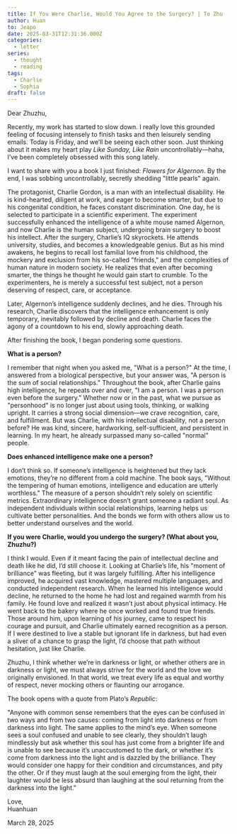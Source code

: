 ```yaml
---
title: If You Were Charlie, Would You Agree to the Surgery? | To Zhu
author: Huan
to: Jeapo
date: 2025-03-31T12:31:36.000Z
categories:
  - letter
series:
  - thought
  - reading
tags:
  - Charlie
  - Sophia
draft: false
---
```


Dear Zhuzhu,

Recently, my work has started to slow down. I really love this grounded feeling of focusing intensely to finish tasks and then leisurely sending emails. Today is Friday, and we’ll be seeing each other soon. Just thinking about it makes my heart play *Like Sunday, Like Rain* uncontrollably—haha, I’ve been completely obsessed with this song lately.

I want to share with you a book I just finished: *Flowers for Algernon*. By the end, I was sobbing uncontrollably, secretly shedding "little pearls" again.

The protagonist, Charlie Gordon, is a man with an intellectual disability. He is kind-hearted, diligent at work, and eager to become smarter, but due to his congenital condition, he faces constant discrimination. One day, he is selected to participate in a scientific experiment. The experiment successfully enhanced the intelligence of a white mouse named Algernon, and now Charlie is the human subject, undergoing brain surgery to boost his intellect. After the surgery, Charlie’s IQ skyrockets. He attends university, studies, and becomes a knowledgeable genius. But as his mind awakens, he begins to recall lost familial love from his childhood, the mockery and exclusion from his so-called "friends," and the complexities of human nature in modern society. He realizes that even after becoming smarter, the things he thought he would gain start to crumble. To the experimenters, he is merely a successful test subject, not a person deserving of respect, care, or acceptance.

Later, Algernon’s intelligence suddenly declines, and he dies. Through his research, Charlie discovers that the intelligence enhancement is only temporary, inevitably followed by decline and death. Charlie faces the agony of a countdown to his end, slowly approaching death.

After finishing the book, I began pondering some questions.

**What is a person?**

I remember that night when you asked me, "What is a person?" At the time, I answered from a biological perspective, but your answer was, "A person is the sum of social relationships." Throughout the book, after Charlie gains high intelligence, he repeats over and over, "I am a person. I was a person even before the surgery." Whether now or in the past, what we pursue as "personhood" is no longer just about using tools, thinking, or walking upright. It carries a strong social dimension—we crave recognition, care, and fulfillment. But was Charlie, with his intellectual disability, not a person before? He was kind, sincere, hardworking, self-sufficient, and persistent in learning. In my heart, he already surpassed many so-called "normal" people.

**Does enhanced intelligence make one a person?**

I don’t think so. If someone’s intelligence is heightened but they lack emotions, they’re no different from a cold machine. The book says, "Without the tempering of human emotions, intelligence and education are utterly worthless." The measure of a person shouldn’t rely solely on scientific metrics. Extraordinary intelligence doesn’t grant someone a radiant soul. As independent individuals within social relationships, learning helps us cultivate better personalities. And the bonds we form with others allow us to better understand ourselves and the world.

**If you were Charlie, would you undergo the surgery? (What about you, Zhuzhu?)**

I think I would. Even if it meant facing the pain of intellectual decline and death like he did, I’d still choose it. Looking at Charlie’s life, his "moment of brilliance" was fleeting, but it was largely fulfilling. After his intelligence improved, he acquired vast knowledge, mastered multiple languages, and conducted independent research. When he learned his intelligence would decline, he returned to the home he had lost and regained warmth from his family. He found love and realized it wasn’t just about physical intimacy. He went back to the bakery where he once worked and found true friends. Those around him, upon learning of his journey, came to respect his courage and pursuit, and Charlie ultimately earned recognition as a person. If I were destined to live a stable but ignorant life in darkness, but had even a sliver of a chance to grasp the light, I’d choose that path without hesitation, just like Charlie.

Zhuzhu, I think whether we’re in darkness or light, or whether others are in darkness or light, we must always strive for the world and the love we originally envisioned. In that world, we treat every life as equal and worthy of respect, never mocking others or flaunting our arrogance.

The book opens with a quote from Plato’s *Republic*:

"Anyone with common sense remembers that the eyes can be confused in two ways and from two causes: coming from light into darkness or from darkness into light. The same applies to the mind’s eye. When someone sees a soul confused and unable to see clearly, they shouldn’t laugh mindlessly but ask whether this soul has just come from a brighter life and is unable to see because it’s unaccustomed to the dark, or whether it’s come from darkness into the light and is dazzled by the brilliance. They would consider one happy for their condition and circumstances, and pity the other. Or if they must laugh at the soul emerging from the light, their laughter would be less absurd than laughing at the soul returning from the darkness into the light."

Love,  
Huanhuan

March 28, 2025  
